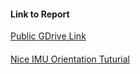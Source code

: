 #### Link to Report

[Public GDrive Link](https://drive.google.com/drive/folders/0B95nwbaDLsQ6VHFsQWpubTJJSWc?usp=sharing)

####

[Nice IMU Orientation Tuturial](http://www.camelsoftware.com/2016/02/20/imu-maths/)
